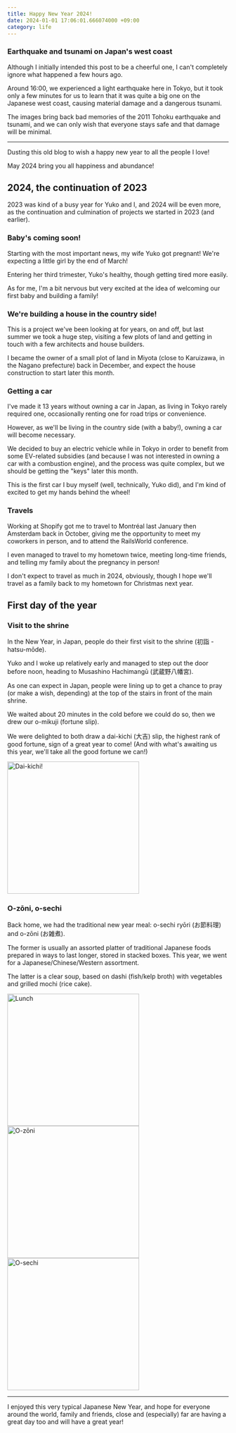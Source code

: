 ```yaml
---
title: Happy New Year 2024!
date: 2024-01-01 17:06:01.666074000 +09:00
category: life
---
```


### Earthquake and tsunami on Japan's west coast

Although I initially intended this post to be a cheerful one, I can't completely ignore what happened a few hours ago.

Around 16:00, we experienced a light earthquake here in Tokyo, but it took only a few minutes for us to learn that it was quite a big one on the Japanese west coast, causing material damage and a dangerous tsunami.

The images bring back bad memories of the 2011 Tohoku earthquake and tsunami, and we can only wish that everyone stays safe and that damage will be minimal.

---

Dusting this old blog to wish a happy new year to all the people I love!

May 2024 bring you all happiness and abundance!

## 2024, the continuation of 2023

2023 was kind of a busy year for Yuko and I, and 2024 will be even more, as the continuation and culmination of projects we started in 2023 (and earlier).

### Baby's coming soon!

Starting with the most important news, my wife Yuko got pregnant! We're expecting a little girl by the end of March!

Entering her third trimester, Yuko's healthy, though getting tired more easily.

As for me, I'm a bit nervous but very excited at the idea of welcoming our first baby and building a family!

### We're building a house in the country side!

This is a project we've been looking at for years, on and off, but last summer we took a huge step, visiting a few plots of land and getting in touch with a few architects and house builders.

I became the owner of a small plot of land in Miyota (close to Karuizawa, in the Nagano prefecture) back in December, and expect the house construction to start later this month.

### Getting a car

I've made it 13 years without owning a car in Japan, as living in Tokyo rarely required one, occasionally renting one for road trips or convenience.

However, as we'll be living in the country side (with a baby!), owning a car will become necessary.

We decided to buy an electric vehicle while in Tokyo in order to benefit from some EV-related subsidies (and because I was not interested in owning a car with a combustion engine), and the process was quite complex, but we should be getting the "keys" later this month.

This is the first car I buy myself (well, technically, Yuko did), and I'm kind of excited to get my hands behind the wheel!

### Travels

Working at Shopify got me to travel to Montréal last January then Amsterdam back in October, giving me the opportunity to meet my coworkers in person, and to attend the RailsWorld conference.

I even managed to travel to my hometown twice, meeting long-time friends, and telling my family about the pregnancy in person!

I don't expect to travel as much in 2024, obviously, though I hope we'll travel as a family back to my hometown for Christmas next year.

## First day of the year

### Visit to the shrine

In the New Year, in Japan, people do their first visit to the shrine (初詣 - hatsu-mōde).

Yuko and I woke up relatively early and managed to step out the door before noon, heading to Musashino Hachimangū (武蔵野八幡宮).

As one can expect in Japan, people were lining up to get a chance to pray (or make a wish, depending) at the top of the stairs in front of the main shrine.

We waited about 20 minutes in the cold before we could do so, then we drew our o-mikuji (fortune slip).

We were delighted to both draw a dai-kichi (大吉) slip, the highest rank of good fortune, sign of a great year to come! (And with what's awaiting us this year, we'll take all the good fortune we can!)

<p class="flex-centered">
  <a href="{{ "/images/2024-01-01/daikichi.jpeg" | relative_url }}" target="_blank">
    <img width="300px" alt="Dai-kichi!" class="image" src="{{ "/images/2024-01-01/daikichi.jpeg" | relative_url }}" />
  </a>
</p>

### O-zōni, o-sechi

Back home, we had the traditional new year meal: o-sechi ryōri (お節料理) and o-zōni (お雑煮).

The former is usually an assorted platter of traditional Japanese foods prepared in ways to last longer, stored in stacked boxes.
This year, we went for a Japanese/Chinese/Western assortment.

The latter is a clear soup, based on dashi (fish/kelp broth) with vegetables and grilled mochi (rice cake).

<p class="flex-centered">
  <a href="{{ "/images/2024-01-01/lunch.jpeg" | relative_url }}" target="_blank">
    <img width="300px" alt="Lunch" class="image" src="{{ "/images/2024-01-01/lunch.jpeg" | relative_url }}" />
  </a>
  <a href="{{ "/images/2024-01-01/ozoni.jpeg" | relative_url }}" target="_blank">
    <img width="300px" alt="O-zōni" class="image" src="{{ "/images/2024-01-01/ozoni.jpeg" | relative_url }}" />
  </a>
  <a href="{{ "/images/2024-01-01/osechi.jpeg" | relative_url }}" target="_blank">
    <img width="300px" alt="O-sechi" class="image" src="{{ "/images/2024-01-01/osechi.jpeg" | relative_url }}" />
  </a>
</p>

---

I enjoyed this very typical Japanese New Year, and hope for everyone around the world, family and friends, close and (especially) far are having a great day too and will have a great year!

